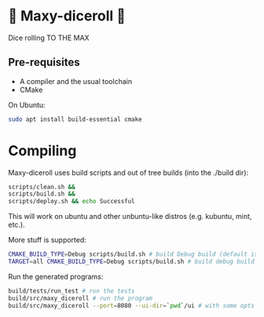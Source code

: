 # 🦖 Maxy-diceroll 🦖
Dice rolling TO THE MAX

## Pre-requisites
- A compiler and the usual toolchain
- CMake

On Ubuntu:
```bash
sudo apt install build-essential cmake
```

# Compiling
Maxy-diceroll uses build scripts and out of tree builds (into the ./build dir):

```bash
scripts/clean.sh &&
scripts/build.sh &&
scripts/deploy.sh && echo Successful
```
This will work on ubuntu and other unbuntu-like distros (e.g. kubuntu, mint,
etc.).

More stuff is supported:
```bash
CMAKE_BUILD_TYPE=Debug scripts/build.sh # build Debug build (default is Release)
TARGET=all CMAKE_BUILD_TYPE=Debug scripts/build.sh # build debug build and tests too
```

Run the generated programs:
```bash
build/tests/run_test # run the tests
build/src/maxy_diceroll # run the program
build/src/maxy_diceroll --port=8080 --ui-dir=`pwd`/ui # with some opts
```
